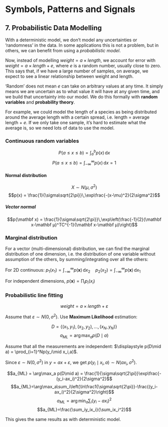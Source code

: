 # Symbols, Patterns and Signals

## 7. Probabilistic Data Modelling

With a deterministic model, we don’t model any uncertainties or ‘randomness’ in the data. In some applications this is not a problem, but in others, we can benefit from using a *probabilistic model*.

Now, instead of modelling $weight = a \times length$, we account for error with $weight = a \times length + e$, where $e$ is a random number, usually close to zero. This says that, if we have a large number of samples, on average, we expect to see a linear relationship between weight and length.

‘Random’ does not mean $e$ can take on arbitrary values at any time. It simply means we are uncertain as to what value it will have at any given time, and we build that uncertainty into our model. We do this formally with **random variables** and **probability theory**.

For example, we could model the length of a species as being distributed around the average length with a certain spread, i.e. length = average length + $e$. If we only take one sample, it’s hard to estimate what the average is, so we need lots of data to use the model.

### Continuous random variables

$$ P(a \le x \le b) = \int_a^bp(x)\,\mathrm dx$$
$$ P(a \le x \le b) = \int_{-\infty}^\infty p(x)\,\mathrm dx = 1$$

#### Normal distribution

$$X \sim N(\mu,\sigma^2)$$
$$p(x) = \frac{1}{\sigma\sqrt{2\pi}}\,\exp\frac{-(x-\mu)^2}{2\sigma^2}$$

##### Vector normal

$$p(\mathbf x) = \frac{1}{\sigma\sqrt{2\pi}}\,\exp\left(\frac{-1}{2}(\mathbf x-\mathbf μ)^TC^{-1}(\mathbf x-\mathbf μ)\right)$$

### Marginal distribution

For a vector (multi-dimensional) distribution, we can find the marginal distribution of one dimension, i.e. the distribution of one variable without assumption of the others, by summing/integrating over all the others:

For 2D continuous: $\displaystyle p_1(x_1) = \int_{-\infty}^\infty p(\mathbf x)\,\mathrm dx_2 \quad p_2(x_2) = \int_{-\infty}^\infty p(\mathbf x)\,\mathrm dx_1$

For independent dimensions, $p(\mathbf x) = \prod_i p_i(x_i)$

### Probabilistic line fitting

$$weight = a \times length + \varepsilon$$

Assume that $\varepsilon \sim N\left(0,\sigma^2\right)$. Use **Maximum Likelihood** estimation:

$$D = \left\{\left(x_1,y_1\right),\left(x_2,y_2\right),\dots,\left(x_N,y_N\right)\right\}$$
$$a_{ML} = \arg\max_ap(D\mid a)$$

Assume that all the measurements are independent: $\displaystyle p(D\mid a) = \prod_{i=1}^Np(y_i\mid x_i,a)$.

Since $\varepsilon \sim N\left(0,\sigma^2\right)$ in $y=ax+\varepsilon$, we get $p(y_i\mid x_i,a)\sim N\left(ax_i,\sigma^2\right)$.

$$a_{ML} = \arg\max_a p(D\mid a) = \frac{1}{\sigma\sqrt{2\pi}}\exp\frac{-(y_i-ax_i)^2}{2\sigma^2}$$
$$a_{ML}=\arg\max_a\sum_i\left(\ln\frac1{\sigma\sqrt{2\pi}}-\frac{(y_i-ax_i)^2}{2\sigma^2}\right)$$
$$a_{ML}=\arg\min_a\sum_i(y_i-ax_i)^2$$
$$a_{ML}=\frac{\sum_iy_ix_i}{\sum_ix_i^2}$$

This gives the same results as with deterministic model.
